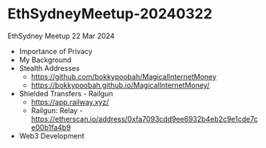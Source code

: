 # EthSydneyMeetup-20240322
EthSydney Meetup 22 Mar 2024

* Importance of Privacy
* My Background
* Stealth Addresses
  * https://github.com/bokkypoobah/MagicalInternetMoney
  * https://bokkypoobah.github.io/MagicalInternetMoney/
* Shielded Transfers - Railgun
  * https://app.railway.xyz/ 
  * Railgun: Relay - https://etherscan.io/address/0xfa7093cdd9ee6932b4eb2c9e1cde7ce00b1fa4b9
* Web3 Development
